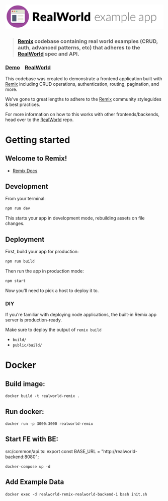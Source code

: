 # ![RealWorld Example App](logo.png)

> ### [Remix](https://remix.run/) codebase containing real world examples (CRUD, auth, advanced patterns, etc) that adheres to the [RealWorld](https://github.com/gothinkster/realworld) spec and API.

### [Demo](https://realworld-remix.vercel.app/)&nbsp;&nbsp;&nbsp;&nbsp;[RealWorld](https://github.com/gothinkster/realworld)

This codebase was created to demonstrate a frontend application built with [Remix](https://remix.run/) including CRUD operations, authentication, routing, pagination, and more.

We've gone to great lengths to adhere to the [Remix](https://remix.run/docs/en/1.19.3/pages/philosophy) community styleguides & best practices.

For more information on how to this works with other frontends/backends, head over to the [RealWorld](https://github.com/gothinkster/realworld) repo.

# Getting started

## Welcome to Remix!

- [Remix Docs](https://remix.run/docs)

## Development

From your terminal:

```sh
npm run dev
```

This starts your app in development mode, rebuilding assets on file changes.

## Deployment

First, build your app for production:

```sh
npm run build
```

Then run the app in production mode:

```sh
npm start
```

Now you'll need to pick a host to deploy it to.

### DIY

If you're familiar with deploying node applications, the built-in Remix app server is production-ready.

Make sure to deploy the output of `remix build`

- `build/`
- `public/build/`

# Docker

## Build image:

```shell
docker build -t realworld-remix .
```

## Run docker:

```shell
docker run -p 3000:3000 realworld-remix
```

## Start FE with BE:

src/common/api.ts: export const BASE_URL = "http://realworld-backend:8080";

```shell
docker-compose up -d
```

## Add Example Data

```shell
docker exec -d realworld-remix-realworld-backend-1 bash init.sh
```
